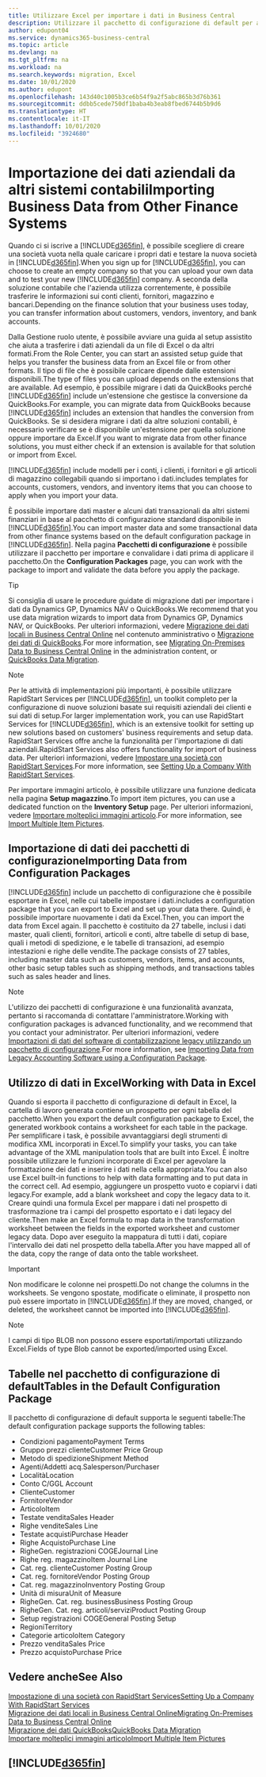 ```yaml
---
title: Utilizzare Excel per importare i dati in Business Central
description: Utilizzare il pacchetto di configurazione di default per aggiungere i dati del cliente in Excel e importare nuovamente i dati in Business Central.
author: edupont04
ms.service: dynamics365-business-central
ms.topic: article
ms.devlang: na
ms.tgt_pltfrm: na
ms.workload: na
ms.search.keywords: migration, Excel
ms.date: 10/01/2020
ms.author: edupont
ms.openlocfilehash: 143d40c1005b3ce6b54f9a2f5abc865b3d76b361
ms.sourcegitcommit: ddbb5cede750df1baba4b3eab8fbed6744b5b9d6
ms.translationtype: HT
ms.contentlocale: it-IT
ms.lasthandoff: 10/01/2020
ms.locfileid: "3924680"
---
```

# <a name="importing-business-data-from-other-finance-systems"></a><span data-ttu-id="e6221-103">Importazione dei dati aziendali da altri sistemi contabili</span><span class="sxs-lookup"><span data-stu-id="e6221-103">Importing Business Data from Other Finance Systems</span></span>

<span data-ttu-id="e6221-104">Quando ci si iscrive a [!INCLUDE[d365fin](includes/d365fin_md.md)], è possibile scegliere di creare una società vuota nella quale caricare i propri dati e testare la nuova società in [!INCLUDE[d365fin](includes/d365fin_md.md)].</span><span class="sxs-lookup"><span data-stu-id="e6221-104">When you sign up for [!INCLUDE[d365fin](includes/d365fin_md.md)], you can choose to create an empty company so that you can upload your own data and to test your new [!INCLUDE[d365fin](includes/d365fin_md.md)] company.</span></span> <span data-ttu-id="e6221-105">A seconda della soluzione contabile che l'azienda utilizza correntemente, è possibile trasferire le informazioni sui conti clienti, fornitori, magazzino e bancari.</span><span class="sxs-lookup"><span data-stu-id="e6221-105">Depending on the finance solution that your business uses today, you can transfer information about customers, vendors, inventory, and bank accounts.</span></span>  

<span data-ttu-id="e6221-106">Dalla Gestione ruolo utente, è possibile avviare una guida al setup assistito che aiuta a trasferire i dati aziendali da un file di Excel o da altri formati.</span><span class="sxs-lookup"><span data-stu-id="e6221-106">From the Role Center, you can start an assisted setup guide that helps you transfer the business data from an Excel file or from other formats.</span></span> <span data-ttu-id="e6221-107">Il tipo di file che è possibile caricare dipende dalle estensioni disponibili.</span><span class="sxs-lookup"><span data-stu-id="e6221-107">The type of files you can upload depends on the extensions that are available.</span></span> <span data-ttu-id="e6221-108">Ad esempio, è possibile migrare i dati da QuickBooks perché [!INCLUDE[d365fin](includes/d365fin_md.md)] include un'estensione che gestisce la conversione da QuickBooks.</span><span class="sxs-lookup"><span data-stu-id="e6221-108">For example, you can migrate data from QuickBooks because [!INCLUDE[d365fin](includes/d365fin_md.md)] includes an extension that handles the conversion from QuickBooks.</span></span> <span data-ttu-id="e6221-109">Se si desidera migrare i dati da altre soluzioni contabili, è necessario verificare se è disponibile un'estensione per quella soluzione oppure importare da Excel.</span><span class="sxs-lookup"><span data-stu-id="e6221-109">If you want to migrate data from other finance solutions, you must either check if an extension is available for that solution or import from Excel.</span></span>  

[!INCLUDE[d365fin](includes/d365fin_md.md)] <span data-ttu-id="e6221-110">include modelli per i conti, i clienti, i fornitori e gli articoli di magazzino collegabili quando si importano i dati.</span><span class="sxs-lookup"><span data-stu-id="e6221-110">includes templates for accounts, customers, vendors, and inventory items that you can choose to apply when you import your data.</span></span>

<span data-ttu-id="e6221-111">È possibile importare dati master e alcuni dati transazionali da altri sistemi finanziari in base al pacchetto di configurazione standard disponibile in [!INCLUDE[d365fin](includes/d365fin_md.md)].</span><span class="sxs-lookup"><span data-stu-id="e6221-111">You can import master data and some transactional data from other finance systems based on the default configuration package in [!INCLUDE[d365fin](includes/d365fin_md.md)].</span></span> <span data-ttu-id="e6221-112">Nella pagina **Pacchetti di configurazione** è possibile utilizzare il pacchetto per importare e convalidare i dati prima di applicare il pacchetto.</span><span class="sxs-lookup"><span data-stu-id="e6221-112">On the **Configuration Packages** page, you can work with the package to import and validate the data before you apply the package.</span></span>  

> [!TIP]  
> <span data-ttu-id="e6221-113">Si consiglia di usare le procedure guidate di migrazione dati per importare i dati da Dynamics GP, Dynamics NAV o QuickBooks.</span><span class="sxs-lookup"><span data-stu-id="e6221-113">We recommend that you use data migration wizards to import data from Dynamics GP, Dynamics NAV, or QuickBooks.</span></span> <span data-ttu-id="e6221-114">Per ulteriori informazioni, vedere [Migrazione dei dati locali in Business Central Online](/dynamics365/business-central/dev-itpro/administration/migrate-data) nel contenuto amministrativo o [Migrazione dei dati di QuickBooks](ui-extensions-quickbooks-data-migration.md).</span><span class="sxs-lookup"><span data-stu-id="e6221-114">For more information, see [Migrating On-Premises Data to Business Central Online](/dynamics365/business-central/dev-itpro/administration/migrate-data) in the administration content, or [QuickBooks Data Migration](ui-extensions-quickbooks-data-migration.md).</span></span>

> [!NOTE]  
> <span data-ttu-id="e6221-115">Per le attività di implementazioni più importanti, è possibile utilizzare RapidStart Services per [!INCLUDE[d365fin](includes/d365fin_md.md)], un toolkit completo per la configurazione di nuove soluzioni basate sui requisiti aziendali dei clienti e sui dati di setup.</span><span class="sxs-lookup"><span data-stu-id="e6221-115">For larger implementation work, you can use RapidStart Services for [!INCLUDE[d365fin](includes/d365fin_md.md)], which is an extensive toolkit for setting up new solutions based on customers' business requirements and setup data.</span></span> <span data-ttu-id="e6221-116">RapidStart Services offre anche la funzionalità per l'importazione di dati aziendali.</span><span class="sxs-lookup"><span data-stu-id="e6221-116">RapidStart Services also offers functionality for import of business data.</span></span> <span data-ttu-id="e6221-117">Per ulteriori informazioni, vedere [Impostare una società con RapidStart Services](admin-set-up-a-company-with-rapidstart.md).</span><span class="sxs-lookup"><span data-stu-id="e6221-117">For more information, see [Setting Up a Company With RapidStart Services](admin-set-up-a-company-with-rapidstart.md).</span></span>

<span data-ttu-id="e6221-118">Per importare immagini articolo, è possibile utilizzare una funzione dedicata nella pagina **Setup magazzino**.</span><span class="sxs-lookup"><span data-stu-id="e6221-118">To import item pictures, you can use a dedicated function on the **Inventory Setup** page.</span></span> <span data-ttu-id="e6221-119">Per ulteriori informazioni, vedere [Importare molteplici immagini articolo](inventory-how-import-item-pictures.md).</span><span class="sxs-lookup"><span data-stu-id="e6221-119">For more information, see [Import Multiple Item Pictures](inventory-how-import-item-pictures.md).</span></span>

## <a name="importing-data-from-configuration-packages"></a><span data-ttu-id="e6221-120">Importazione di dati dei pacchetti di configurazione</span><span class="sxs-lookup"><span data-stu-id="e6221-120">Importing Data from Configuration Packages</span></span>
[!INCLUDE[d365fin](includes/d365fin_md.md)] <span data-ttu-id="e6221-121">include un pacchetto di configurazione che è possibile esportare in Excel, nelle cui tabelle impostare i dati.</span><span class="sxs-lookup"><span data-stu-id="e6221-121">includes a configuration package that you can export to Excel and set up your data there.</span></span> <span data-ttu-id="e6221-122">Quindi, è possibile importare nuovamente i dati da Excel.</span><span class="sxs-lookup"><span data-stu-id="e6221-122">Then, you can import the data from Excel again.</span></span> <span data-ttu-id="e6221-123">Il pacchetto è costituito da 27 tabelle, inclusi i dati master, quali clienti, fornitori, articoli e conti, altre tabelle di setup di base, quali i metodi di spedizione, e le tabelle di transazioni, ad esempio intestazioni e righe delle vendite.</span><span class="sxs-lookup"><span data-stu-id="e6221-123">The package consists of 27 tables, including master data such as customers, vendors, items, and accounts, other basic setup tables such as shipping methods, and transactions tables such as sales header and lines.</span></span>  

> [!NOTE]  
>   <span data-ttu-id="e6221-124">L'utilizzo dei pacchetti di configurazione è una funzionalità avanzata, pertanto si raccomanda di contattare l'amministratore.</span><span class="sxs-lookup"><span data-stu-id="e6221-124">Working with configuration packages is advanced functionality, and we recommend that you contact your administrator.</span></span> <span data-ttu-id="e6221-125">Per ulteriori informazioni, vedere [Importazioni di dati del software di contabilizzazione legacy utilizzando un pacchetto di configurazione](across-import-data-configuration-packages.md).</span><span class="sxs-lookup"><span data-stu-id="e6221-125">For more information, see [Importing Data from Legacy Accounting Software using a Configuration Package](across-import-data-configuration-packages.md).</span></span>

## <a name="working-with-data-in-excel"></a><span data-ttu-id="e6221-126">Utilizzo di dati in Excel</span><span class="sxs-lookup"><span data-stu-id="e6221-126">Working with Data in Excel</span></span>
<span data-ttu-id="e6221-127">Quando si esporta il pacchetto di configurazione di default in Excel, la cartella di lavoro generata contiene un prospetto per ogni tabella del pacchetto.</span><span class="sxs-lookup"><span data-stu-id="e6221-127">When you export the default configuration package to Excel, the generated workbook contains a worksheet for each table in the package.</span></span> <span data-ttu-id="e6221-128">Per semplificare i task, è possibile avvantaggiarsi degli strumenti di modifica XML incorporati in Excel.</span><span class="sxs-lookup"><span data-stu-id="e6221-128">To simplify your tasks, you can take advantage of the XML manipulation tools that are built into Excel.</span></span> <span data-ttu-id="e6221-129">È inoltre possibile utilizzare le funzioni incorporate di Excel per agevolare la formattazione dei dati e inserire i dati nella cella appropriata.</span><span class="sxs-lookup"><span data-stu-id="e6221-129">You can also use Excel built-in functions to help with data formatting and to put data in the correct cell.</span></span> <span data-ttu-id="e6221-130">Ad esempio, aggiungere un prospetto vuoto e copiarvi i dati legacy.</span><span class="sxs-lookup"><span data-stu-id="e6221-130">For example, add a blank worksheet and copy the legacy data to it.</span></span> <span data-ttu-id="e6221-131">Creare quindi una formula Excel per mappare i dati nel prospetto di trasformazione tra i campi del prospetto esportato e i dati legacy del cliente.</span><span class="sxs-lookup"><span data-stu-id="e6221-131">Then make an Excel formula to map data in the transformation worksheet between the fields in the exported worksheet and customer legacy data.</span></span> <span data-ttu-id="e6221-132">Dopo aver eseguito la mappatura di tutti i dati, copiare l'intervallo dei dati nel prospetto della tabella.</span><span class="sxs-lookup"><span data-stu-id="e6221-132">After you have mapped all of the data, copy the range of data onto the table worksheet.</span></span>  

> [!IMPORTANT]  
>  <span data-ttu-id="e6221-133">Non modificare le colonne nei prospetti.</span><span class="sxs-lookup"><span data-stu-id="e6221-133">Do not change the columns in the worksheets.</span></span> <span data-ttu-id="e6221-134">Se vengono spostate, modificate o eliminate, il prospetto non può essere importato in [!INCLUDE[d365fin](includes/d365fin_md.md)].</span><span class="sxs-lookup"><span data-stu-id="e6221-134">If they are moved, changed, or deleted, the worksheet cannot be imported into [!INCLUDE[d365fin](includes/d365fin_md.md)].</span></span>

> [!NOTE]
> <span data-ttu-id="e6221-135">I campi di tipo BLOB non possono essere esportati/importati utilizzando Excel.</span><span class="sxs-lookup"><span data-stu-id="e6221-135">Fields of type Blob cannot be exported/imported using Excel.</span></span>

## <a name="tables-in-the-default-configuration-package"></a><span data-ttu-id="e6221-136">Tabelle nel pacchetto di configurazione di default</span><span class="sxs-lookup"><span data-stu-id="e6221-136">Tables in the Default Configuration Package</span></span>
<span data-ttu-id="e6221-137">Il pacchetto di configurazione di default supporta le seguenti tabelle:</span><span class="sxs-lookup"><span data-stu-id="e6221-137">The default configuration package supports the following tables:</span></span>

-   <span data-ttu-id="e6221-138">Condizioni pagamento</span><span class="sxs-lookup"><span data-stu-id="e6221-138">Payment Terms</span></span>
-   <span data-ttu-id="e6221-139">Gruppo prezzi cliente</span><span class="sxs-lookup"><span data-stu-id="e6221-139">Customer Price Group</span></span>
-   <span data-ttu-id="e6221-140">Metodo di spedizione</span><span class="sxs-lookup"><span data-stu-id="e6221-140">Shipment Method</span></span>
-   <span data-ttu-id="e6221-141">Agenti/Addetti acq.</span><span class="sxs-lookup"><span data-stu-id="e6221-141">Salesperson/Purchaser</span></span>
-   <span data-ttu-id="e6221-142">Località</span><span class="sxs-lookup"><span data-stu-id="e6221-142">Location</span></span>
-   <span data-ttu-id="e6221-143">Conto C/G</span><span class="sxs-lookup"><span data-stu-id="e6221-143">GL Account</span></span>
-   <span data-ttu-id="e6221-144">Cliente</span><span class="sxs-lookup"><span data-stu-id="e6221-144">Customer</span></span>
-   <span data-ttu-id="e6221-145">Fornitore</span><span class="sxs-lookup"><span data-stu-id="e6221-145">Vendor</span></span>
-   <span data-ttu-id="e6221-146">Articolo</span><span class="sxs-lookup"><span data-stu-id="e6221-146">Item</span></span>
-   <span data-ttu-id="e6221-147">Testate vendita</span><span class="sxs-lookup"><span data-stu-id="e6221-147">Sales Header</span></span>
-   <span data-ttu-id="e6221-148">Righe vendite</span><span class="sxs-lookup"><span data-stu-id="e6221-148">Sales Line</span></span>
-   <span data-ttu-id="e6221-149">Testate acquisti</span><span class="sxs-lookup"><span data-stu-id="e6221-149">Purchase Header</span></span>
-   <span data-ttu-id="e6221-150">Righe Acquisto</span><span class="sxs-lookup"><span data-stu-id="e6221-150">Purchase Line</span></span>
-   <span data-ttu-id="e6221-151">Righe</span><span class="sxs-lookup"><span data-stu-id="e6221-151">Gen.</span></span> <span data-ttu-id="e6221-152">registrazioni COGE</span><span class="sxs-lookup"><span data-stu-id="e6221-152">Journal Line</span></span>
-   <span data-ttu-id="e6221-153">Righe reg. magazzino</span><span class="sxs-lookup"><span data-stu-id="e6221-153">Item Journal Line</span></span>
-   <span data-ttu-id="e6221-154">Cat. reg. cliente</span><span class="sxs-lookup"><span data-stu-id="e6221-154">Customer Posting Group</span></span>
-   <span data-ttu-id="e6221-155">Cat. reg. fornitore</span><span class="sxs-lookup"><span data-stu-id="e6221-155">Vendor Posting Group</span></span>
-   <span data-ttu-id="e6221-156">Cat. reg. magazzino</span><span class="sxs-lookup"><span data-stu-id="e6221-156">Inventory Posting Group</span></span>
-   <span data-ttu-id="e6221-157">Unità di misura</span><span class="sxs-lookup"><span data-stu-id="e6221-157">Unit of Measure</span></span>
-   <span data-ttu-id="e6221-158">Righe</span><span class="sxs-lookup"><span data-stu-id="e6221-158">Gen.</span></span> <span data-ttu-id="e6221-159">Cat. reg. business</span><span class="sxs-lookup"><span data-stu-id="e6221-159">Business Posting Group</span></span>
-   <span data-ttu-id="e6221-160">Righe</span><span class="sxs-lookup"><span data-stu-id="e6221-160">Gen.</span></span> <span data-ttu-id="e6221-161">Cat. reg. articoli/servizi</span><span class="sxs-lookup"><span data-stu-id="e6221-161">Product Posting Group</span></span>
-   <span data-ttu-id="e6221-162">Setup registrazioni COGE</span><span class="sxs-lookup"><span data-stu-id="e6221-162">General Posting Setup</span></span>
-   <span data-ttu-id="e6221-163">Regioni</span><span class="sxs-lookup"><span data-stu-id="e6221-163">Territory</span></span>
-   <span data-ttu-id="e6221-164">Categorie articolo</span><span class="sxs-lookup"><span data-stu-id="e6221-164">Item Category</span></span>
-   <span data-ttu-id="e6221-165">Prezzo vendita</span><span class="sxs-lookup"><span data-stu-id="e6221-165">Sales Price</span></span>
-   <span data-ttu-id="e6221-166">Prezzo acquisto</span><span class="sxs-lookup"><span data-stu-id="e6221-166">Purchase Price</span></span>

## <a name="see-also"></a><span data-ttu-id="e6221-167">Vedere anche</span><span class="sxs-lookup"><span data-stu-id="e6221-167">See Also</span></span>
[<span data-ttu-id="e6221-168">Impostazione di una società con RapidStart Services</span><span class="sxs-lookup"><span data-stu-id="e6221-168">Setting Up a Company With RapidStart Services</span></span>](admin-set-up-a-company-with-rapidstart.md)  
[<span data-ttu-id="e6221-169">Migrazione dei dati locali in Business Central Online</span><span class="sxs-lookup"><span data-stu-id="e6221-169">Migrating On-Premises Data to Business Central Online</span></span>](/dynamics365/business-central/dev-itpro/administration/migrate-data)  
[<span data-ttu-id="e6221-170">Migrazione dei dati QuickBooks</span><span class="sxs-lookup"><span data-stu-id="e6221-170">QuickBooks Data Migration</span></span>](ui-extensions-quickbooks-data-migration.md)  
[<span data-ttu-id="e6221-171">Importare molteplici immagini articolo</span><span class="sxs-lookup"><span data-stu-id="e6221-171">Import Multiple Item Pictures</span></span>](inventory-how-import-item-pictures.md)

## [!INCLUDE[d365fin](includes/free_trial_md.md)]  
